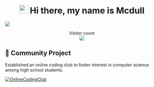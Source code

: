 <h1 align="center"> 
  <img src="https://media.giphy.com/media/hvRJCLFzcasrR4ia7z/giphy.gif" width="28">
  Hi there, my name is Mcdull
</h1>
<a href=#><img src="contributions.svg"></a>

<p align="center"> 
  Visitor count<br>
  <img src="https://profile-counter.glitch.me/mahechen/count.svg" />
</p>

## 💼 Community Project

Established an online coding club to foster interest in computer science among high school students. 

[![OnlineCodingClub](https://img.shields.io/badge/Online%20Coding%20Club-black?style=for-the-badge&logo=appstore&logoColor=blue)](https://club.mahechen.com/home)

<!--
**MaheChen/MaheChen** is a ✨ _special_ ✨ repository because its `README.md` (this file) appears on your GitHub profile.

Here are some ideas to get you started:

- 🔭 I’m currently working on ...
- 🌱 I’m currently learning ...
- 👯 I’m looking to collaborate on ...
- 🤔 I’m looking for help with ...
- 💬 Ask me about ...
- 📫 How to reach me: ...
- 😄 Pronouns: ...
- ⚡ Fun fact: ...
## Mcdull's statistics

![Mcdull's GitHub stats](https://github-readme-stats.vercel.app/api?username=mahechen&count_private=true&show_icons=true&theme=dark) ![GitHub Streak](https://github-readme-streak-stats.herokuapp.com?user=mahechen&theme=dark)

![Top Langs](https://github-readme-stats.vercel.app/api/top-langs/?username=mahechen&langs_count=10&layout=compact&theme=dark&show_icons=true)

-->
